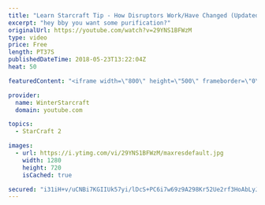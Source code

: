 ```yaml
---
title: "Learn Starcraft Tip - How Disruptors Work/Have Changed (Updated Patch 4.0 2018)"
excerpt: "hey bby you want some purification?"
originalUrl: https://youtube.com/watch?v=29YNS1BFWzM
type: video
price: Free
length: PT37S
publishedDateTime: 2018-05-23T13:22:04Z
heat: 50

featuredContent: "<iframe width=\"800\" height=\"500\" frameborder=\"0\" src=\"https://www.youtube.com/embed/29YNS1BFWzM\" allow=\"accelerometer; autoplay; encrypted-media; gyroscope; picture-in-picture\" allowfullscreen></iframe>"

provider:
  name: WinterStarcraft
  domain: youtube.com

topics:
  - StarCraft 2

images:
  - url: https://i.ytimg.com/vi/29YNS1BFWzM/maxresdefault.jpg
    width: 1280
    height: 720
    isCached: true

secured: "i31iH+v/uCNBi7KGIIUk57yi/lDcS+PC6i7w69z9A298Kr52Ue2rf3HoAbLyJy2B7xw8Y+UX1OtCiWpShB8J2suAqyK38qCeGVKTfs1N/IL7pm1ID2LINkLZwigergG6tlCZalgMP60w7KhtzWgXoxdHD3xuGn3Yf07PLvohvR07L6JnxsNyE4MdQUMuT2ee978USf5cetYSiV58EcVAaMIjFICeMP5SAecaR3IJxhooBSSQBRDgd0WknAzDmTc7SPYd5RQ7Q5N0KFYewt6GY2cX+4PJ5ycl8wPSIQ25+JLFj2c5oVQvKw07QM29PdKTVInc5V1emB8viSDuk5D6axAJlnraV5hkeQ5BmVNHkisHsBiqUfqRDj86za4YfEwfUXeDNf6FKYkFKy3SOtGbbaVODQJYrBtVEV8hyw0sCCU=;DZyTxta0vqyHKcww8FEGiQ=="
---
```



